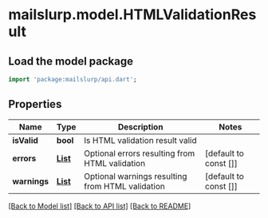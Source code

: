# mailslurp.model.HTMLValidationResult

## Load the model package
```dart
import 'package:mailslurp/api.dart';
```

## Properties
Name | Type | Description | Notes
------------ | ------------- | ------------- | -------------
**isValid** | **bool** | Is HTML validation result valid | 
**errors** | [**List<ValidationMessage>**](ValidationMessage) | Optional errors resulting from HTML validation | [default to const []]
**warnings** | [**List<ValidationMessage>**](ValidationMessage) | Optional warnings resulting from HTML validation | [default to const []]

[[Back to Model list]](../README#documentation-for-models) [[Back to API list]](../README#documentation-for-api-endpoints) [[Back to README]](../README)



